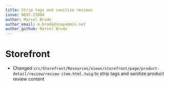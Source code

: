 ```yaml
---
title: Strip tags and sanitize reviews
issue: NEXT-23804
author: Marcel Brode
author_email: m.brode@snapadmin.net
author_github: Marcel Brode
---
```

# Storefront
* Changed `src/Storefront/Resources/views/storefront/page/product-detail/review/review-item.html.twig` to strip tags and sanitize product review content
